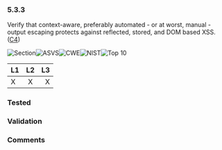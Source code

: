 ### 5.3.3 
Verify that context-aware, preferably automated - or at worst, manual - output escaping protects against reflected, stored, and DOM based XSS. ([C4](https://www.owasp.org/index.php/OWASP_Proactive_Controls#tab=Formal_Numbering))

![Section](https://img.shields.io/badge/V5-green.svg)![ASVS](https://img.shields.io/badge/ASVS-5.3.3-blue.svg)![CWE](https://img.shields.io/badge/CWE-79-red.svg)![NIST](https://img.shields.io/badge/NIST--important.svg)![Top 10](https://img.shields.io/badge/OWASP%20Top%20Ten%202007-A1-lightgray.svg)

| L1| L2| L3|
| --|:--:|-:|
| X | X | X |

### Tested

### Validation

### Comments

        